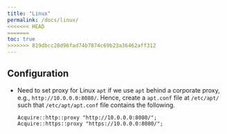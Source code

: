 ```yaml
---
title: "Linux"
permalink: /docs/linux/
<<<<<<< HEAD
=======
toc: true
>>>>>>> 819dbcc28d96fad74b7874c69b23a36462aff312
---
```


## Configuration
+ Need to set proxy for Linux `apt` if we use `apt` behind a corporate proxy, e.g., `http://10.0.0.0:8080/`. Hence, create a `apt.conf` file at `/etc/apt/` such that `/etc/apt/apt.conf` file contains the following.
    ```
    Acquire::http::proxy "http://10.0.0.0:8080/";
    Acquire::https::proxy "https://10.0.0.0:8080/";
    ```    